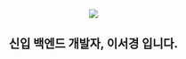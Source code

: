 <div align=center><img src="https://capsule-render.vercel.app/api?type=waving&color=0:F9CACC,100:8DA4D0&height=100&section=header&text=Hello!%20I'm%20SeoKyeong&fontSize=45" /></div>
<div align=center>
<h2>신입 백엔드 개발자, 이서경 입니다.</h2>
</div>



<!--
**SeoKyeongLee/SeoKyeongLee** is a ✨ _special_ ✨ repository because its `README.md` (this file) appears on your GitHub profile.

Here are some ideas to get you started:

- 🔭 I’m currently working on ...
- 🌱 I’m currently learning ...
- 👯 I’m looking to collaborate on ...
- 🤔 I’m looking for help with ...
- 💬 Ask me about ...
- 📫 How to reach me: ...
- 😄 Pronouns: ...
- ⚡ Fun fact: ...
-->
